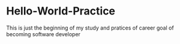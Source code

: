 # Hello-World-Practice
This is just the beginning of my study and pratices of career goal of becoming software developer
